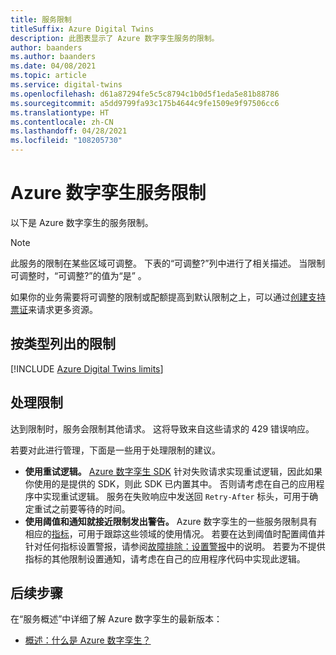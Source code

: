 ```yaml
---
title: 服务限制
titleSuffix: Azure Digital Twins
description: 此图表显示了 Azure 数字孪生服务的限制。
author: baanders
ms.author: baanders
ms.date: 04/08/2021
ms.topic: article
ms.service: digital-twins
ms.openlocfilehash: d61a87294fe5c5c8794c1b0d5f1eda5e81b88786
ms.sourcegitcommit: a5dd9799fa93c175b4644c9fe1509e9f97506cc6
ms.translationtype: HT
ms.contentlocale: zh-CN
ms.lasthandoff: 04/28/2021
ms.locfileid: "108205730"
---
```

# <a name="azure-digital-twins-service-limits"></a>Azure 数字孪生服务限制

以下是 Azure 数字孪生的服务限制。

> [!NOTE]
> 此服务的限制在某些区域可调整。 下表的“可调整?”列中进行了相关描述。 当限制可调整时，“可调整?”的值为“是” 。
>
> 如果你的业务需要将可调整的限制或配额提高到默认限制之上，可以通过[创建支持票证](https://ms.portal.azure.com/#blade/Microsoft_Azure_Support/HelpAndSupportBlade/newsupportrequest)来请求更多资源。

## <a name="limits-by-type"></a>按类型列出的限制

[!INCLUDE [Azure Digital Twins limits](../../includes/digital-twins-limits.md)]

## <a name="working-with-limits"></a>处理限制

达到限制时，服务会限制其他请求。 这将导致来自这些请求的 429 错误响应。

若要对此进行管理，下面是一些用于处理限制的建议。
* **使用重试逻辑。** [Azure 数字孪生 SDK](how-to-use-apis-sdks.md) 针对失败请求实现重试逻辑，因此如果你使用的是提供的 SDK，则此 SDK 已内置其中。 否则请考虑在自己的应用程序中实现重试逻辑。 服务在失败响应中发送回 `Retry-After` 标头，可用于确定重试之前要等待的时间。
* **使用阈值和通知就接近限制发出警告。** Azure 数字孪生的一些服务限制具有相应的[指标](troubleshoot-metrics.md)，可用于跟踪这些领域的使用情况。 若要在达到阈值时配置阈值并针对任何指标设置警报，请参阅[故障排除：设置警报](troubleshoot-alerts.md)中的说明。 若要为不提供指标的其他限制设置通知，请考虑在自己的应用程序代码中实现此逻辑。

## <a name="next-steps"></a>后续步骤

在“服务概述”中详细了解 Azure 数字孪生的最新版本：
* [概述：什么是 Azure 数字孪生？](overview.md)
